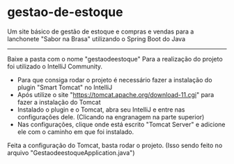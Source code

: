 # gestao-de-estoque
Um site básico de gestão de estoque e compras e vendas para a lanchonete "Sabor na Brasa" utilizando o Spring Boot do Java

----------------------------------------------------------
Baixe a pasta com o nome "gestaodeestoque"
Para a realização do projeto foi utilizado o IntelliJ Community.

- Para que consiga rodar o projeto é necessário fazer a instalação do plugin "Smart Tomcat" no IntelliJ
- Após utilize o site "https://tomcat.apache.org/download-11.cgi" para fazer a instalação do Tomcat
- Instalado o plugin e o Tomcat, abra seu IntelliJ e entre nas configurações dele. (Clicando na engranagem na parte superior)
- Nas configurações, clique onde está escrito "Tomcat Server" e adicione ele com o caminho em que foi instalado.

Feita a configuração do Tomcat, basta rodar o projeto. (Isso sendo feito no arquivo "GestaodeestoqueApplication.java")
